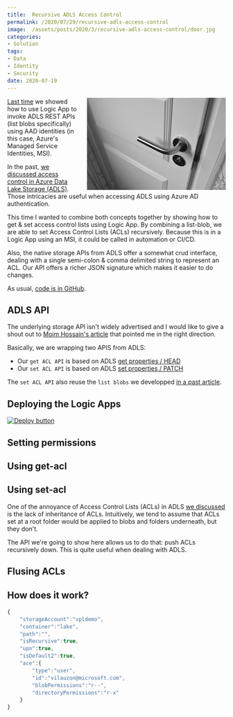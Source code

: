 ```yaml
---
title:  Recursive ADLS Access Control
permalink: /2020/07/29/recursive-adls-access-control
image:  /assets/posts/2020/3/recursive-adls-access-control/door.jpg
categories:
- Solution
tags:
- Data
- Identity
- Security
date: 2020-07-19
---
```

<img style="float:right;padding-left:20px;" title="From pexels.com" src="/assets/posts/2020/3/recursive-adls-access-control/door.jpg" />

[Last time](/2020/07/22/azure-data-lake-storage-logic-app-with-managed-identities) we showed how to use Logic App to invoke ADLS REST APIs (list blobs specifically) using AAD identities (in this case, Azure's Managed Service Identities, MSI).

In the past, [we discussed access control in Azure Data Lake Storage (ADLS)](/2020/07/16/access-control-in-azure-data-lake-storage).  Those intricacies are useful when accessing ADLS using Azure AD authentication.

This time I wanted to combine both concepts together by showing how to get & set access control lists using Logic App.  By combining a list-blob, we are able to set Access Control Lists (ACLs) recursively.  Because this is in a Logic App using an MSI, it could be called in automation or CI/CD.

Also, the native storage APIs from ADLS offer a somewhat crud interface, dealing with a single semi-colon & comma delimited string to represent an ACL.  Our API offers a richer JSON signature which makes it easier to do changes.

As usual, [code is in GitHub](https://github.com/vplauzon/storage/tree/master/adls-acl-api).

## ADLS API

The underlying storage API isn't widely advertised and I would like to give a shout out to [Moim Hossain's article](https://moimhossain.com/2019/09/20/access-control-management-via-rest-api-azure-data-lake-gen-2/) that pointed me in the right direction.

Basically, we are wrapping two APIS from ADLS:

* Our `get ACL API` is based on ADLS [get properties / HEAD](https://docs.microsoft.com/en-us/rest/api/storageservices/datalakestoragegen2/path/getproperties)
* Our `set ACL API` is based on ADLS [set properties / PATCH](https://docs.microsoft.com/en-us/rest/api/storageservices/datalakestoragegen2/path/update)

The `set ACL API` also reuse the `list blobs` we developped [in a past article](/2020/07/22/azure-data-lake-storage-logic-app-with-managed-identities).

## Deploying the Logic Apps

[![Deploy button](http://azuredeploy.net/deploybutton.png)](https://portal.azure.com/#create/Microsoft.Template/uri/https%3A%2F%2Fraw.githubusercontent.com%2Fvplauzon%2Fstorage%2Fmaster%2Fadls-acl-api%2Fdeploy-acl.json)

## Setting permissions

## Using get-acl

## Using set-acl

One of the annoyance of Access Control Lists (ACLs) in ADLS [we discussed](/2020/07/16/access-control-in-azure-data-lake-storage) is the lack of inheritance of ACLs.  Intuitively, we tend to assume that ACLs set at a root folder would be applied to blobs and folders underneath, but they don't.

The API we're going to show here allows us to do that:  push ACLs recursively down.  This is quite useful when dealing with ADLS.


## Flusing ACLs

## How does it work?

```javascript
{
    "storageAccount":"vpldemo",
    "container":"lake",
    "path":"",
    "isRecursive":true,
    "upn":true,
    "isDefault2":true,
    "ace":{
        "type":"user",
        "id":"vilauzon@microsoft.com",
        "blobPermissions":"r--",
        "directoryPermissions":"r-x"
    }
}
```